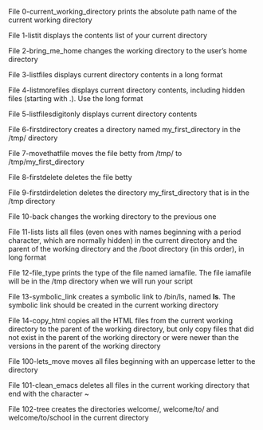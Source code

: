 File 0-current_working_directory prints the absolute path name of the current working directory

File 1-listit displays the contents list of your current directory

File 2-bring_me_home changes the working directory to the user’s home directory

File 3-listfiles displays current directory contents in a long format

File 4-listmorefiles displays current directory contents, including hidden files (starting with .). Use the long format

File 5-listfilesdigitonly displays current directory contents

File 6-firstdirectory creates a directory named my_first_directory in the /tmp/ directory

File 7-movethatfile moves the file betty from /tmp/ to /tmp/my_first_directory

File 8-firstdelete deletes the file betty

File 9-firstdirdeletion deletes the directory my_first_directory that is in the /tmp directory

File 10-back changes the working directory to the previous one

File 11-lists lists all files (even ones with names beginning with a period character, which are normally hidden) in the current directory and the parent of the working directory and the /boot directory (in this order), in long format

File 12-file_type prints the type of the file named iamafile. The file iamafile will be in the /tmp directory when we will run your script

File  13-symbolic_link creates a symbolic link to /bin/ls, named __ls__. The symbolic link should be created in the current working directory

File 14-copy_html copies all the HTML files from the current working directory to the parent of the working directory, but only copy files that did not exist in the parent of the working directory or were newer than the versions in the parent of the working directory

File 100-lets_move moves all files beginning with an uppercase letter to the directory

File 101-clean_emacs deletes all files in the current working directory that end with the character ~

File 102-tree  creates the directories welcome/, welcome/to/ and welcome/to/school in the current directory
